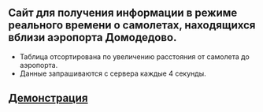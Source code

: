 ## Сайт для получения информации в режиме реального времени о самолетах, находящихся вблизи аэропорта Домодедово.
* Таблица отсортирована по увеличению расстояния от самолета до аэропорта. 
* Данные запрашиваются с сервера каждые 4 секунды.

## [Демонстрация](https://delbfinych.github.io/flight-nearby/)

